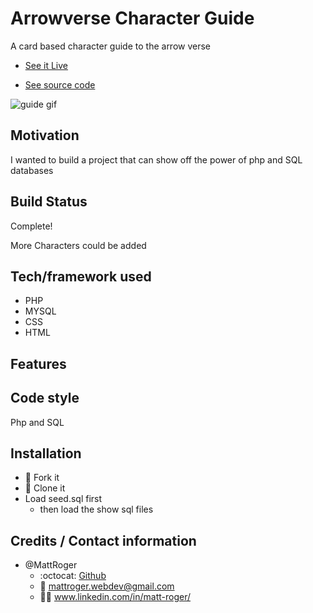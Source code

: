 # Arrowverse Character Guide

A card based character guide to the arrow verse

* [See it Live](https://pacific-plains-33480.herokuapp.com/index.php)  

* [See source code](https://github.com/MattRoger/arrowverse-character-guide)

![guide gif](https://drive.google.com/file/d/1GGLHlM0ztI6VkeAUSeNRHPWrPBQ6M7WB/view?usp=sharing)

## Motivation
I wanted to build a project that can show off the power of php and SQL databases
## Build Status
Complete!

More Characters could be added

## Tech/framework used
* PHP
* MYSQL
* CSS
* HTML

## Features

## Code style
Php and SQL


## Installation
* :trident: Fork it
* :sheep: Clone it
* Load seed.sql first
    * then load the show sql files




## Credits / Contact information
* @MattRoger 
  * :octocat: [Github](https://mattroger.github.io)
  * :e-mail: mattroger.webdev@gmail.com
  * :man_office_worker: www.linkedin.com/in/matt-roger/

